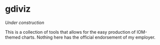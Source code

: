 
<!-- README.md is generated from README.Rmd. Please edit that file -->

# gdiviz

<!-- badges: start -->
<!-- badges: end -->

*Under construction*

This is a collection of tools that allows for the easy production of
IOM-themed charts. Nothing here has the official endorsement of my
employer.
